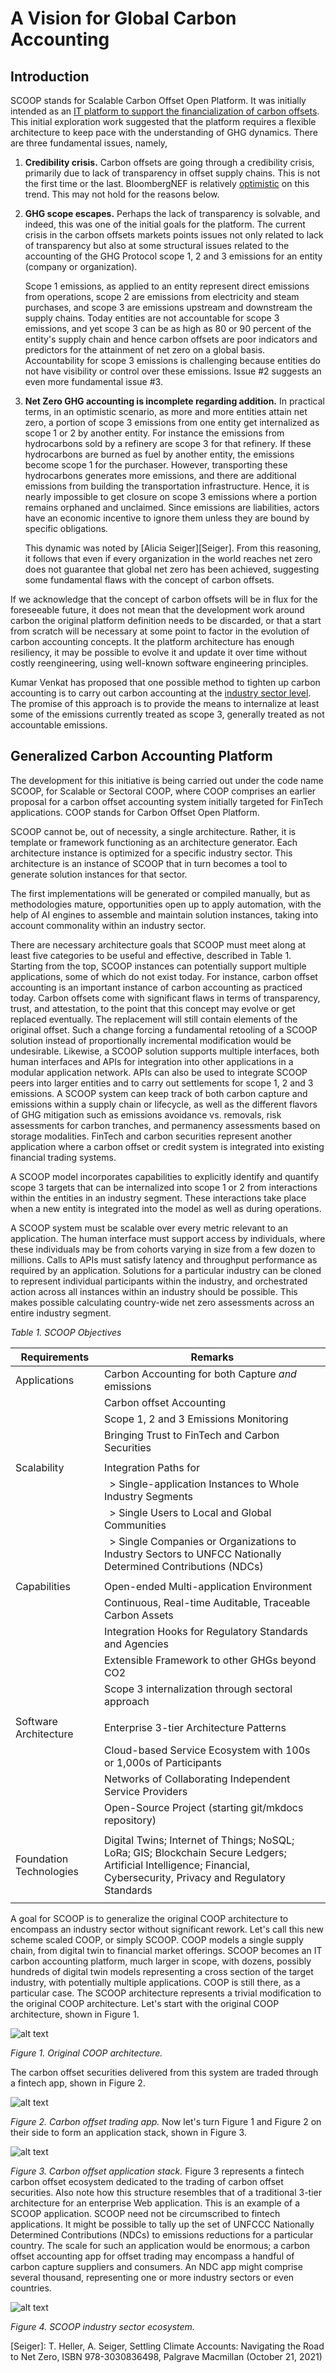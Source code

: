 # A Vision for Global Carbon Accounting

## Introduction
SCOOP stands for Scalable Carbon Offset Open Platform.  It was initially intended as an [IT platform to support the financialization of carbon offsets]().
This initial exploration work suggested that the platform requires a flexible architecture to keep pace with the understanding of GHG dynamics. There are three fundamental issues, namely,

1. **Credibility crisis.**  Carbon offsets are going through a credibility crisis, primarily due to lack of transparency in offset supply chains.  This is not the first time or the last.  BloombergNEF is relatively [optimistic](https://www.bloomberg.com/professional/blog/long-term-carbon-offsets-outlook-2023/) on this trend.  This may not hold for the reasons below.

2. **GHG scope escapes.**  Perhaps the lack of transparency is solvable, and indeed, this was one of the initial goals for the platform. The current crisis in the carbon offsets markets points issues not only related to lack of transparency but also at some structural issues related to the accounting of the GHG Protocol scope 1, 2 and 3 emissions for an entity (company or organization).

    Scope 1 emissions, as applied to an entity represent direct emissions from operations, scope 2 are emissions from electricity and steam purchases, and scope 3 are emissions upstream and downstream the supply chains.  Today entities are not accountable for scope 3 emissions, and yet scope 3 can be as high as 80 or 90 percent of the entity's supply chain and hence carbon offsets are poor indicators and predictors for the attainment of net zero on a global basis.  Accountability for scope 3 emissions is challenging because entities do not have visibility or control over these emissions.  Issue #2 suggests an even more fundamental issue #3.

3. **Net Zero GHG accounting is incomplete regarding addition.** In practical terms, in an optimistic scenario, as more and more entities attain net zero, a portion of scope 3 emissions from one entity get internalized as scope 1 or 2 by another entity.  For instance the emissions from hydrocarbons sold by a refinery are scope 3 for that refinery.  If these hydrocarbons are burned as fuel by another entity, the emissions become scope 1 for the purchaser.  However, transporting these hydrocarbons generates more emissions, and there are additional emissions from building the transportation infrastructure. Hence, it is nearly impossible to get closure on scope 3 emissions where a portion remains orphaned and unclaimed.  Since emissions are liabilities, actors have an economic incentive to ignore them unless they are bound by specific obligations.  

    This dynamic was noted by [Alicia Seiger][Seiger].  From this reasoning, it follows that even if every organization in the world reaches net zero does not guarantee that global net zero has been achieved, suggesting some fundamental flaws with the concept of carbon offsets.

If we acknowledge that the concept of carbon offsets will be in flux for the foreseeable future, it does not mean that the development work around carbon the original platform definition needs to be discarded, or that a start from scratch will be necessary at some point to factor in the evolution of carbon accounting concepts.  It the platform architecture has enough resiliency, it may be possible to evolve it and update it over time without costly reengineering, using well-known software engineering principles.

Kumar Venkat has proposed that one possible method to tighten up carbon accounting is to carry out carbon accounting at the [industry sector level](https://illuminem.com/illuminemvoices/to-decarbonize-focus-on-sectors-rather-than-companies).  The promise of this approach is to provide the means to internalize at least some of the emissions currently treated as scope 3, generally treated as not accountable emissions.

## Generalized Carbon Accounting Platform 
The development for this initiative is being carried out under the code name SCOOP, for Scalable or Sectoral COOP, where COOP comprises an earlier proposal for a carbon offset accounting system initially targeted for FinTech applications.  COOP stands for Carbon Offset Open Platform.

SCOOP cannot be, out of necessity, a single architecture.  Rather, it is template or framework functioning as an architecture generator.  Each architecture instance is optimized for a specific industry sector.  This architecture is an instance of SCOOP that in turn becomes a tool to generate solution instances for that sector.

The first implementations will be generated or compiled manually, but as methodologies mature, opportunities open up to apply automation, with the help of AI engines to assemble and maintain solution instances, taking into account commonality within an industry sector.

There are necessary architecture goals that SCOOP must meet along at least five categories to be useful and effective, described in Table 1.  Starting from the top, SCOOP instances can potentially support multiple applications, some of which do not exist today.  For instance, carbon offset accounting is an important instance of carbon accounting as practiced today.  Carbon offsets come with significant flaws in terms of transparency, trust, and attestation, to the point that this concept may evolve or get replaced eventually.  The replacement will still contain elements of the original offset.  Such a change forcing a fundamental retooling of a SCOOP solution instead of proportionally incremental modification would be undesirable.  Likewise, a SCOOP solution supports multiple interfaces, both human interfaces and APIs for integration into other applications in a modular application network.  APIs can also be used to integrate SCOOP peers into larger entities and to carry out settlements for scope 1, 2 and 3 emissions.
A SCOOP system can keep track of both carbon capture and emissions within a supply chain or lifecycle, as well as the different flavors of GHG mitigation such as emissions avoidance vs. removals, risk assessments for carbon tranches, and permanency assessments based on storage modalities. FinTech and carbon securities represent another application where a carbon offset or credit system is integrated into existing financial trading systems.

A SCOOP model incorporates capabilities to explicitly identify and quantify scope 3 targets that can be internalized into scope 1 or 2 from interactions within the entities in an industry segment.  These interactions take place when a new entity is integrated into the model as well as during operations.

A SCOOP system must be scalable over every metric relevant to an application.  The human interface must support access by individuals, where these individuals may be from cohorts varying in size from a few dozen to millions.  Calls to APIs must satisfy latency and throughput performance as required by an application.  Solutions for a particular industry can be cloned to represent individual participants within the industry, and orchestrated action across all instances within an industry should be possible.  This makes possible calculating country-wide net zero assessments across an entire industry segment.

_Table 1.  SCOOP Objectives_


|Requirements       | Remarks|
|--                 |-- |
|Applications       |Carbon Accounting for both Capture _and_ emissions |
|                   |Carbon offset Accounting  |
|                   |Scope 1, 2 and 3 Emissions Monitoring |
|                   |Bringing Trust to FinTech and Carbon Securities|
|||
|Scalability        |Integration Paths for|
|                   |&nbsp;&nbsp;> Single-application Instances to Whole Industry Segments |
|                   |&nbsp;&nbsp;> Single Users to Local and Global Communities         |
|                   |&nbsp;&nbsp;> Single Companies or Organizations to Industry Sectors to UNFCC Nationally Determined Contributions (NDCs)|
||
|Capabilities       |Open-ended Multi-application Environment             |
|                   |Continuous, Real-time Auditable, Traceable Carbon Assets|
|                   |Integration Hooks for Regulatory Standards and Agencies|
|                   |Extensible Framework to other GHGs beyond CO2|
|| Scope 3 internalization through sectoral approach|
||
|Software Architecture|Enterprise 3-tier Architecture Patterns|
|                   |Cloud-based Service Ecosystem with 100s or 1,000s of Participants|
|                   |Networks of Collaborating Independent Service Providers|
|                   |Open-Source Project (starting git/mkdocs repository)|
||
|Foundation Technologies | Digital Twins; Internet of Things; NoSQL; LoRa; GIS; Blockchain Secure Ledgers; Artificial Intelligence; Financial, Cybersecurity, Privacy and Regulatory Standards
||

A goal for SCOOP is to generalize the original COOP architecture to encompass an industry sector without significant rework.  Let's call this new scheme scaled COOP, or simply SCOOP.  COOP models a single supply chain, from digital twin to financial market offerings. SCOOP becomes an IT carbon accounting platform, much larger in scope, with dozens, possibly hundreds of digital twin models representing a cross section of the target industry, with potentially multiple applications.  COOP is still there, as a particular case.
The SCOOP architecture represents a trivial modification to the original COOP architecture.  Let's start with the original COOP architecture, shown in Figure 1.

![alt text](image-4.png)

*Figure 1. Original COOP architecture.*

The carbon offset securities delivered from this system are traded through a fintech app, shown in Figure 2.

![alt text](image-5.png)

*Figure 2. Carbon offset trading app.*
Now let's turn Figure 1 and Figure 2 on their side to form an application stack, shown in Figure 3.

![alt text](image-6.png)

*Figure 3. Carbon offset application stack.*
Figure 3 represents a fintech carbon offset ecosystem dedicated to the trading of carbon offset securities.  Also note how this structure resembles that of a traditional 3-tier architecture for an enterprise Web application.  This is an example of a SCOOP application.  SCOOP need not be circumscribed to fintech applications.  It might be possible to tally up the set of UNFCCC Nationally Determined Contributions (NDCs) to emissions reductions for a particular country.  The scale for such an application would be enormous; a carbon offset accounting app for offset trading may encompass a handful of carbon capture suppliers and consumers.  An NDC app might comprise several thousand, representing one or more industry sectors or even countries.

![alt text](image-7.png)

*Figure 4. SCOOP industry sector ecosystem.*
 

[Seiger]: T. Heller, A. Seiger, Settling Climate Accounts: Navigating the Road to Net Zero, ISBN 978-3030836498, Palgrave Macmillan (October 21, 2021)


